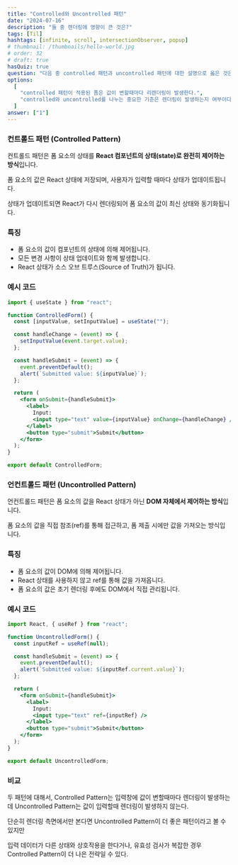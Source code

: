 ```yaml
---
title: "Controlled와 Uncontrolled 패턴"
date: "2024-07-16"
description: "둘 중 렌더링에 영향이 큰 것은?"
tags: [Til]
hashtags: [infinite, scroll, intersectionObserver, popup]
# thumbnail: /thumbnails/hello-world.jpg
# order: 32
# draft: true
hasQuiz: true
question: "다음 중 controlled 패턴과 uncontrolled 패턴에 대한 설명으로 옳은 것은?"
options:
  [
    "controlled 패턴이 적용된 폼은 값이 변할때마다 리렌더링이 발생한다.",
    "controlled와 uncontrolled를 나누는 중요한 기준은 렌더링이 발생하는지 여부이다.",
  ]
answer: ["1"]
---
```


### 컨트롤드 패턴 (Controlled Pattern)

컨트롤드 패턴은 폼 요소의 상태를 <b>React 컴포넌트의 상태(state)로 완전히 제어하는 방식</b>입니다.

폼 요소의 값은 React 상태에 저장되며, 사용자가 입력할 때마다 상태가 업데이트됩니다.

상태가 업데이트되면 React가 다시 렌더링되어 폼 요소의 값이 최신 상태와 동기화됩니다.

### 특징

- 폼 요소의 값이 컴포넌트의 상태에 의해 제어됩니다.
- 모든 변경 사항이 상태 업데이트와 함께 발생합니다.
- React 상태가 소스 오브 트루스(Source of Truth)가 됩니다.

### 예시 코드

```jsx
import { useState } from "react";

function ControlledForm() {
  const [inputValue, setInputValue] = useState("");

  const handleChange = (event) => {
    setInputValue(event.target.value);
  };

  const handleSubmit = (event) => {
    event.preventDefault();
    alert(`Submitted value: ${inputValue}`);
  };

  return (
    <form onSubmit={handleSubmit}>
      <label>
        Input:
        <input type="text" value={inputValue} onChange={handleChange} />
      </label>
      <button type="submit">Submit</button>
    </form>
  );
}

export default ControlledForm;
```

### 언컨트롤드 패턴 (Uncontrolled Pattern)

언컨트롤드 패턴은 폼 요소의 값을 React 상태가 아닌 <b>DOM 자체에서 제어하는 방식</b>입니다.

폼 요소의 값을 직접 참조(ref)를 통해 접근하고, 폼 제출 시에만 값을 가져오는 방식입니다.

### 특징

- 폼 요소의 값이 DOM에 의해 제어됩니다.
- React 상태를 사용하지 않고 ref를 통해 값을 가져옵니다.
- 폼 요소의 값은 초기 렌더링 후에도 DOM에서 직접 관리됩니다.

### 예시 코드

```jsx
import React, { useRef } from "react";

function UncontrolledForm() {
  const inputRef = useRef(null);

  const handleSubmit = (event) => {
    event.preventDefault();
    alert(`Submitted value: ${inputRef.current.value}`);
  };

  return (
    <form onSubmit={handleSubmit}>
      <label>
        Input:
        <input type="text" ref={inputRef} />
      </label>
      <button type="submit">Submit</button>
    </form>
  );
}

export default UncontrolledForm;
```

### 비교

두 패턴에 대해서, Controlled Pattern는 입력창에 값이 변할때마다 렌더링이 발생하는데
Uncontrolled Pattern는 값이 입력할때 렌더링이 발생하지 않는다.

단순히 렌더링 측면에서만 본다면 Uncontrolled Pattern이 더 좋은 패턴이라고 볼 수 있지만

입력 데이터가 다른 상태와 상호작용을 한다거나, 유효성 검사가 복잡한 경우 Controlled Pattern이 더 나은 전략일 수 있다.
